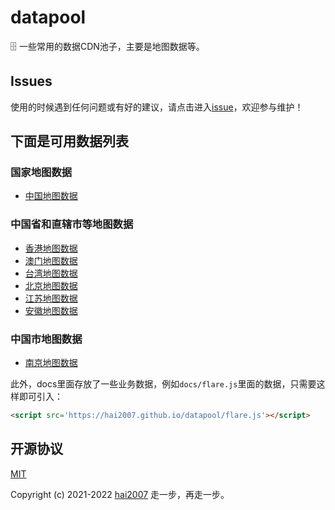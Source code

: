 # datapool
🗄️ 一些常用的数据CDN池子，主要是地图数据等。

## Issues
使用的时候遇到任何问题或有好的建议，请点击进入[issue](https://github.com/hai2007/datapool/issues)，欢迎参与维护！

## 下面是可用数据列表

### 国家地图数据

- [中国地图数据](./China.geoJSON/README.md)

### 中国省和直辖市等地图数据

- [香港地图数据](./HK.geoJSON/README.md)
- [澳门地图数据](./Macao.geoJSON/README.md)
- [台湾地图数据](./Taiwan.geoJSON/README.md)
- [北京地图数据](./Beijing.geoJSON/README.md)
- [江苏地图数据](./Jiangsu.geoJSON/README.md)
- [安徽地图数据](./Anhui.geoJSON/README.md)

### 中国市地图数据

- [南京地图数据](./Nanjing.geoJSON/README.md)

此外，docs里面存放了一些业务数据，例如```docs/flare.js```里面的数据，只需要这样即可引入：

```html
<script src='https://hai2007.github.io/datapool/flare.js'></script>
```

开源协议
---------------------------------------
[MIT](https://github.com/hai2007/datapool/blob/master/LICENSE)

Copyright (c) 2021-2022 [hai2007](https://hai2007.gitee.io/sweethome/) 走一步，再走一步。
